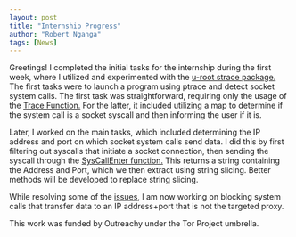 ```yaml
---
layout: post
title: "Internship Progress"
author: "Robert Nganga"
tags: [News]
---
```


Greetings! I completed the initial tasks for the internship during the first week, where I utilized and experimented with the [u-root strace package.](https://pkg.go.dev/github.com/u-root/u-root/pkg/strace) The first tasks were to launch a program using ptrace and detect socket system calls. The first task was straightforward, requiring only the usage of the [Trace Function.](https://github.com/u-root/u-root/blob/v0.10.0/pkg/strace/tracer.go#L156) For the latter, it included utilizing a map to determine if the system call is a socket syscall and then informing the user if it is.

Later, I worked on the main tasks, which included determining the IP address and port on which socket system calls send data. I did this by first filtering out syscalls that initiate a socket connection, then sending the syscall through the [SysCallEnter function.](https://pkg.go.dev/github.com/u-root/u-root/pkg/strace#SysCallEnter) This returns a string containing the Address and Port, which we then extract using string slicing. Better methods will be developed to replace string slicing.

While resolving some of the [issues](https://github.com/namecoin/heteronculous-horklump/issues), I am now working on blocking system calls that transfer data to an IP address+port that is not the targeted proxy.

This work was funded by Outreachy under the Tor Project umbrella.